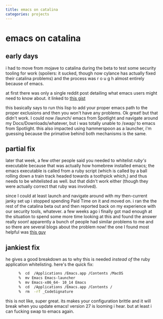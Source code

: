 ```yaml
---
title: emacs on catalina
categories: projects
---
```

# emacs on catalina

## early days
i had to move from mojave to catalina during the beta to test some security tooling for work (spoilers: it sucked, though now cylance has actually fixed their catalina problems) and the process was r o u g h almost entirely because of emacs.

at first there was only a single reddit post detailing what emacs users might need to know about. it linked to [this gist](https://gist.github.com/dive/f64c645a9086afce8e5dd2590071dbf9)

this basically says to run this lisp to add your proper emacs path to the proper exclusions and then you won't have any problems. Ok great! but that didn't work. I could now /launch/ emacs from Spotlight and navigate around my Docs/Downloads/whatever, but i was totally unable to /swap/ to emacs from Spotlight. this also impacted using hammerspoon as a launcher, i'm guessing because the primative behind both mechanisms is the same.

## partial fix
later that week, a few other people said you needed to whitelist _ruby's_ executable because that was actually how homebrew installed emacs; the emacs executable is called from a ruby script (which is called by a ball rolling down a train track headed towards a toothpick which,) and thus needs to be whitelisted as well. but that didn't work either (though they were actually correct that ruby was involved).

since I could at least launch and navigate around with my then-current janky set up i stopped spending Paid Time on it and moved on. i ran the the rest of the catalina beta out and then reported back on my experience with our security tools, whatever. a few weeks ago i finally got mad enough at the situation to spend some more time looking at this and found the answer really soon! apparently a bunch of people had similar problems to me and so there are several blogs about the problem now! the one I found most helpful was [this guy](https://spin.atomicobject.com/2019/12/12/fixing-emacs-macos-catalina/)

## jankiest fix
he gives a good breakdown as to why this is needed _instead of_ the ruby application whitelisting. here's the quick fix:
``` sh
      %  cd  /Applications /Emacs.app /Contents /MacOS
      %  mv Emacs Emacs-launcher
      %  mv Emacs-x86_64- 10_14 Emacs
      %  cd  /Applications /Emacs.app /Contents /
      %  rm  -rf _CodeSignature
```

this is not like, super great. its makes your configuration brittle and it will break when you update emacs! version 27 is looming i hear. but at least i can fucking swap to emacs again.
